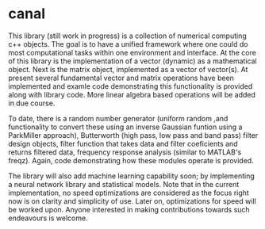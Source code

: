 # canal
This library (still work in progress) is a collection of numerical computing c++ objects. The goal is to have a unified framework where one could do most computational tasks within one environment and interface.
At the core of this library is the implementation of a vector (dynamic) as a mathematical object. Next is the matrix object, implemented as a vector of vector(s). At present several fundamental vector and matrix operations
have been implemented and examle code demonstrating this functionality is provided along with library code. More linear algebra based operations will be added in due course.

To date, there is a random number generator (uniform random ,and functionality to convert these using an inverse Gaussian funtion using a ParkMiller approach), Butterworth (high pass, low pass and band pass) filter design objects,
filter function that takes data and filter coeficients and returns filtered data, frequency response analysis (similar to MATLAB's freqz). Again, code demonstrating how these modules operate is provided.

The library will also add machine learning capability soon; by implementing a neural network library and statistical models.
Note that in the current implementation, no speed optimizations are considered as the focus right now is on clarity and simplicity of use.
Later on, optimizations for speed will be worked upon. Anyone interested in making contributions towards such endeavours is welcome. 
